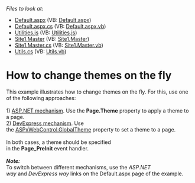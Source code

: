 <!-- default file list -->
*Files to look at*:

* [Default.aspx](./CS/SkinsDemo/Default.aspx) (VB: [Default.aspx](./VB/SkinsDemo/Default.aspx))
* [Default.aspx.cs](./CS/SkinsDemo/Default.aspx.cs) (VB: [Default.aspx.vb](./VB/SkinsDemo/Default.aspx.vb))
* [Utilities.js](./CS/SkinsDemo/Scripts/Utilities.js) (VB: [Utilities.js](./VB/SkinsDemo/Scripts/Utilities.js))
* [Site1.Master](./CS/SkinsDemo/Site1.Master) (VB: [Site1.Master](./VB/SkinsDemo/Site1.Master))
* [Site1.Master.cs](./CS/SkinsDemo/Site1.Master.cs) (VB: [Site1.Master.vb](./VB/SkinsDemo/Site1.Master.vb))
* [Utils.cs](./CS/SkinsDemo/Utils.cs) (VB: [Utils.vb](./VB/SkinsDemo/Utils.vb))
<!-- default file list end -->
# How to change themes on the fly


<p>This example illustrates how to change themes on the fly. For this, use one of the following approaches: <br><br>1) <a href="https://documentation.devexpress.com/#AspNet/CustomDocument11725">ASP.NET mechanism</a>. Use the <strong>Page.Theme</strong> property to apply a theme to a page.<br>2) <a href="https://documentation.devexpress.com/#AspNet/CustomDocument11724">DevExpress mechanism</a>. Use the <a href="https://documentation.devexpress.com/#AspNet/DevExpressWebASPxWebControl_GlobalThemetopic">ASPxWebControl.GlobalTheme</a> property to set a theme to a page.<br><br>In both cases, a theme should be specified in the <strong>Page_PreInit </strong>event handler.<br><br><strong><em>Note:</em></strong><br>To switch between different mechanisms, use the <em>ASP.NET way</em> and <em>DevExpress way</em> links on the Default.aspx page of the example.</p>

<br/>


